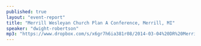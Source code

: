 ```yaml
---
published: true
layout: "event-report"
title: "Merrill Wesleyan Church Plan A Conference, Merrill, MI"
speaker: "dwight-robertson"
mp3: "https://www.dropbox.com/s/x6gr7h6ia381r08/2014-03-04%20DR%20Merrill%20Plan%20A%20Merrill%2C%20MI.mp3"
---
```



